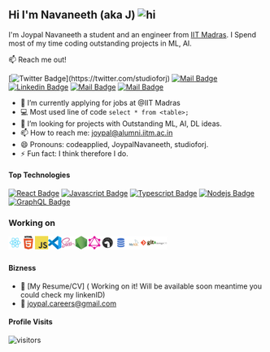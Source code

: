 ## Hi I'm Navaneeth (aka J) <img src="https://user-images.githubusercontent.com/1303154/88677602-1635ba80-d120-11ea-84d8-d263ba5fc3c0.gif" width="28px" height="28px" alt="hi">

I'm Joypal Navaneeth a student and an engineer from [IIT Madras](https://iitmaa.org/profile/1818686). I Spend most of my time coding outstanding projects in ML, AI.

:mailbox: Reach me out!

[![Twitter Badge](https://img.shields.io/badge/-@studioforj-1ca0f1?style=flat&labelColor=1ca0f1&logo=twitter&logoColor=white&link=[https://twitter.com/Ipenywis](https://twitter.com/studioforj))](https://twitter.com/studioforj) [![Mail Badge](https://img.shields.io/badge/-codepplied-e74c3c?style=flat&labelColor=e74c3c&logo=youtube&logoColor=white)](https://youtube.com/codeapplied) [![Linkedin Badge](https://img.shields.io/badge/-JoypalNavaneeth-0e76a8?style=flat&labelColor=0e76a8&logo=linkedin&logoColor=white)](https://www.linkedin.com/in/joypalnavaneeth/) [![Mail Badge](https://img.shields.io/badge/-@studioforj-e84393?style=flat&labelColor=e84393&logo=instagram&logoColor=white)](https://instagram.com/studioforjjhvkjhb) [![Mail Badge](https://img.shields.io/badge/-Navaneeth-c0392b?style=flat&labelColor=c0392b&logo=gmail&logoColor=white)](mailto:joypal@alumni.iitm.ac.in)

<!-- TODO: Add last video link -->

- 🔭 I’m currently applying for jobs at @IIT Madras
- :computer: Most used line of code `select * from <table>;`
- 🤔 I’m looking for projects with Outstanding ML, AI, DL ideas.
- 📫 How to reach me: joypal@alumni.iitm.ac.in
- 😄 Pronouns: codeapplied, JoypalNavaneeth, studioforj.
- ⚡ Fun fact: I think therefore I do.

#### Top Technologies

<!-- TODO: Make technologies links that takes you to repositories -->

[![React Badge](https://img.shields.io/badge/-React-61DBFB?style=for-the-badge&labelColor=black&logo=react&logoColor=61DBFB)](#) [![Javascript Badge](https://img.shields.io/badge/-Javascript-F0DB4F?style=for-the-badge&labelColor=black&logo=javascript&logoColor=F0DB4F)](#) [![Typescript Badge](https://img.shields.io/badge/-Typescript-007acc?style=for-the-badge&labelColor=black&logo=typescript&logoColor=007acc)](#) [![Nodejs Badge](https://img.shields.io/badge/-Nodejs-3C873A?style=for-the-badge&labelColor=black&logo=node.js&logoColor=3C873A)](#) [![GraphQL Badge](https://img.shields.io/badge/-GraphQl-e535ab?style=for-the-badge&labelColor=black&logo=node.js&logoColor=e535ab)](#)

### Working on

<img align="left" alt="React" width="26px" src="https://raw.githubusercontent.com/github/explore/80688e429a7d4ef2fca1e82350fe8e3517d3494d/topics/react/react.png" /> <img align="left" alt="HTML5" width="26px" src="https://raw.githubusercontent.com/github/explore/80688e429a7d4ef2fca1e82350fe8e3517d3494d/topics/html/html.png" /> <img align="left" alt="JavaScript" width="26px" src="https://raw.githubusercontent.com/github/explore/80688e429a7d4ef2fca1e82350fe8e3517d3494d/topics/javascript/javascript.png" /> <img align="left" alt="Visual Studio Code" width="26px" src="https://raw.githubusercontent.com/github/explore/80688e429a7d4ef2fca1e82350fe8e3517d3494d/topics/visual-studio-code/visual-studio-code.png" /> <img align="left" alt="Sass" width="26px" src="https://raw.githubusercontent.com/github/explore/80688e429a7d4ef2fca1e82350fe8e3517d3494d/topics/sass/sass.png" /> <img align="left" alt="Node.js" width="26px" src="https://raw.githubusercontent.com/github/explore/80688e429a7d4ef2fca1e82350fe8e3517d3494d/topics/nodejs/nodejs.png" /> <img align="left" alt="GraphQL" width="26px" src="https://raw.githubusercontent.com/github/explore/80688e429a7d4ef2fca1e82350fe8e3517d3494d/topics/graphql/graphql.png" /> <img align="left" alt="Deno" width="26px" src="https://raw.githubusercontent.com/github/explore/361e2821e2dea67711cde99c9c40ed357061cf27/topics/deno/deno.png" /> <img align="left" alt="SQL" width="26px" src="https://raw.githubusercontent.com/github/explore/80688e429a7d4ef2fca1e82350fe8e3517d3494d/topics/sql/sql.png" /> <img align="left" alt="MySQL" width="26px" src="https://raw.githubusercontent.com/github/explore/80688e429a7d4ef2fca1e82350fe8e3517d3494d/topics/mysql/mysql.png" /> <img align="left" alt="Git" width="26px" src="https://raw.githubusercontent.com/github/explore/80688e429a7d4ef2fca1e82350fe8e3517d3494d/topics/git/git.png" /> <img align="left" alt="MongoDB" width="26px" src="https://raw.githubusercontent.com/github/explore/80688e429a7d4ef2fca1e82350fe8e3517d3494d/topics/mongodb/mongodb.png" />

<br />
<br />

#### Bizness
- :paperclip: [My Resume/CV] ( Working on it! Will be available soon meantime you could check my linkenID)
- :email: joypal.careers@gmail.com


#### Profile Visits 

![visitors](https://visitor-badge.glitch.me/badge?page_id=codeapplied)
